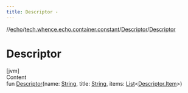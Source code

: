 ```yaml
---
title: Descriptor -
---
```

//[echo](../../index.md)/[tech.whence.echo.container.constant](../index.md)/[Descriptor](index.md)/[Descriptor](-descriptor.md)



# Descriptor  
[jvm]  
Content  
fun [Descriptor](-descriptor.md)(name: [String](https://kotlinlang.org/api/latest/jvm/stdlib/kotlin/-string/index.html), title: [String](https://kotlinlang.org/api/latest/jvm/stdlib/kotlin/-string/index.html), items: [List](https://kotlinlang.org/api/latest/jvm/stdlib/kotlin.collections/-list/index.html)<[Descriptor.Item](-item/index.md)>)  



